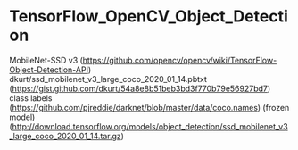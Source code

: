 # TensorFlow_OpenCV_Object_Detection
MobileNet-SSD v3 (https://github.com/opencv/opencv/wiki/TensorFlow-Object-Detection-API)
dkurt/ssd_mobilenet_v3_large_coco_2020_01_14.pbtxt (https://gist.github.com/dkurt/54a8e8b51beb3bd3f770b79e56927bd7)
class labels (https://github.com/pjreddie/darknet/blob/master/data/coco.names)
(frozen model) (http://download.tensorflow.org/models/object_detection/ssd_mobilenet_v3_large_coco_2020_01_14.tar.gz) 
